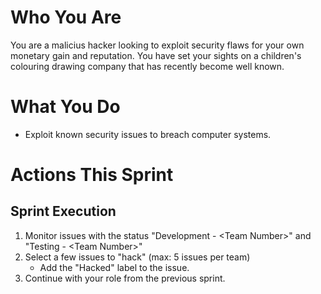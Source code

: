 # Who You Are
You are a malicius hacker looking to exploit security flaws for your own monetary gain and reputation. You have set your sights on a children's colouring drawing company that has recently become well known.

# What You Do
- Exploit known security issues to breach computer systems.

# Actions This Sprint
## Sprint Execution
1. Monitor issues with the status "Development - \<Team Number>" and "Testing - \<Team Number>"
1. Select a few issues to "hack" (max: 5 issues per team)
    - Add the "Hacked" label to the issue.
1. Continue with your role from the previous sprint.
